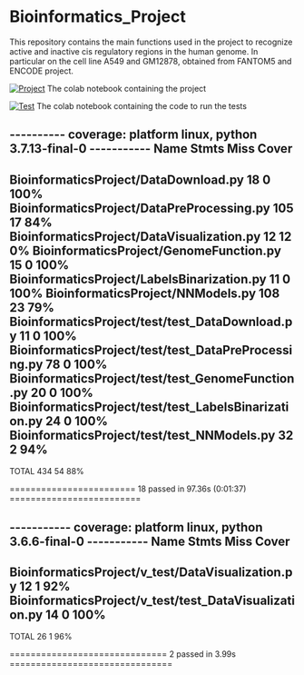 # Bioinformatics_Project

This repository contains the main functions used in the project to recognize active and inactive cis regulatory regions in the human genome.
In particular on the cell line A549 and GM12878, obtained from FANTOM5 and ENCODE project.

[![Project](https://colab.research.google.com/assets/colab-badge.svg)](https://colab.research.google.com/drive/1cfXL4QpyIu-LjG6_aDH7kcJLTltTgDRk) The colab notebook containing the project

[![Test](https://colab.research.google.com/assets/colab-badge.svg)](https://colab.research.google.com/drive/1KSjc3EgSVWA2qVbrdOBDlr92gRj_vVdm) The colab notebook containing the code to run the tests

---------- coverage: platform linux, python 3.7.13-final-0 -----------
Name                                                    Stmts   Miss  Cover
---------------------------------------------------------------------------
BioinformaticsProject/DataDownload.py                      18      0   100%
BioinformaticsProject/DataPreProcessing.py                105     17    84%
BioinformaticsProject/DataVisualization.py                 12     12     0%
BioinformaticsProject/GenomeFunction.py                    15      0   100%
BioinformaticsProject/LabelsBinarization.py                11      0   100%
BioinformaticsProject/NNModels.py                         108     23    79%
BioinformaticsProject/test/test_DataDownload.py            11      0   100%
BioinformaticsProject/test/test_DataPreProcessing.py       78      0   100%
BioinformaticsProject/test/test_GenomeFunction.py          20      0   100%
BioinformaticsProject/test/test_LabelsBinarization.py      24      0   100%
BioinformaticsProject/test/test_NNModels.py                32      2    94%
---------------------------------------------------------------------------
TOTAL                                                     434     54    88%


======================== 18 passed in 97.36s (0:01:37) =========================

----------- coverage: platform linux, python 3.6.6-final-0 -----------
Name                                                     Stmts   Miss  Cover
----------------------------------------------------------------------------
BioinformaticsProject/v_test/DataVisualization.py           12      1    92%
BioinformaticsProject/v_test/test_DataVisualization.py      14      0   100%
----------------------------------------------------------------------------
TOTAL                                                       26      1    96%


============================== 2 passed in 3.99s ===============================


